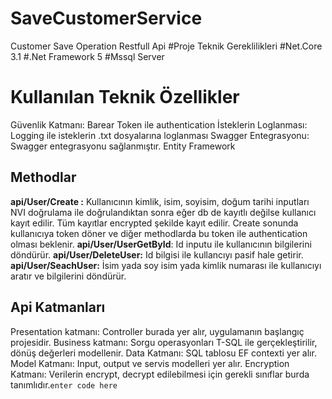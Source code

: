 
# SaveCustomerService
Customer Save Operation Restfull Api
#Proje Teknik Gereklilikleri
#Net.Core 3.1
#.Net Framework 5
#Mssql Server

# Kullanılan Teknik Özellikler

Güvenlik Katmanı: Barear Token ile authentication
İsteklerin Loglanması: Logging ile isteklerin .txt dosyalarına loglanması
Swagger Entegrasyonu: Swagger entegrasyonu sağlanmıştır.
Entity Framework

## Methodlar

**api/User/Create :** Kullanıcının kimlik, isim, soyisim, doğum tarihi inputları NVI doğrulama ile doğrulandıktan sonra eğer db de kayıtlı değilse kullanıcı kayıt edilir. Tüm kayıtlar encrypted şekilde kayıt edilir. Create sonunda kullanıcıya token döner ve diğer methodlarda bu token ile authentication olması beklenir.
**api/User/UserGetById**: Id inputu ile kullanıcının bilgilerini döndürür.
**api/User/DeleteUser:** Id bilgisi ile kullancıyı pasif hale getirir.
**api/User/SeachUser:** İsim yada soy isim yada kimlik numarası ile kullanıcıyı aratır ve bilgilerini döndürür.
 

## Api Katmanları

Presentation katmanı: Controller burada yer alır, uygulamanın başlangıç projesidir.
Business katmanı: Sorgu operasyonları T-SQL ile gerçekleştirilir, dönüş değerleri modellenir.
Data Katmanı: SQL tablosu EF contexti yer alır.
Model Katmanı: Input, output ve servis modelleri yer alır.
Encryption Katmanı: Verilerin encrypt, decrypt edilebilmesi için gerekli sınıflar burda tanımlıdır.`enter code here`


